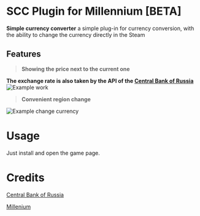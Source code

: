 # SCC Plugin for Millennium [BETA]
**Simple currency converter** a simple plug-in for currency conversion, with the ability to change the currency directly in the Steam
## Features
> **Showing the price next to the current one**
> 
**The exchange rate is also taken by the  API of the [Central Bank of Russia](https://www.cbr.ru/)**
![Example work](https://i.postimg.cc/mrRmdLBp/35557-ADD-DF05-4-FE0-8-B34-137762233700.png)

> 
> **Convenient region change**

![Example change currency](https://i.postimg.cc/Pq0fYRm4/C304-BEBD-BB9-F-43-FB-9-F05-A85-C322-CACE6.png)
# Usage
Just install and open the game page.
# Credits
[Central Bank of Russia](https://www.cbr.ru/)

[Millenium](https://github.com/shdwmtr/millennium)
